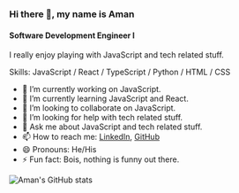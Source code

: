 ### Hi there 👋, my name is Aman
#### Software Development Engineer I
I really enjoy playing with JavaScript and tech related stuff.

Skills: JavaScript / React  / TypeScript / Python / HTML / CSS

- 🔭 I’m currently working on JavaScript.
- 🌱 I’m currently learning JavaScript and React.
- 👯 I’m looking to collaborate on JavaScript.
- 🤔 I’m looking for help with tech related stuff.
- 💬 Ask me about JavaScript and tech related stuff.
- 📫 How to reach me: [LinkedIn](https://in.linkedin.com/in/aman-moar), [GitHub](https://github.com/amanmoar277)
- 😄 Pronouns: He/His
- ⚡ Fun fact: Bois, nothing is funny out there.

![Aman's GitHub stats](https://github-readme-stats.vercel.app/api?username=amanmoar277&show_icons=true&theme=radical)





